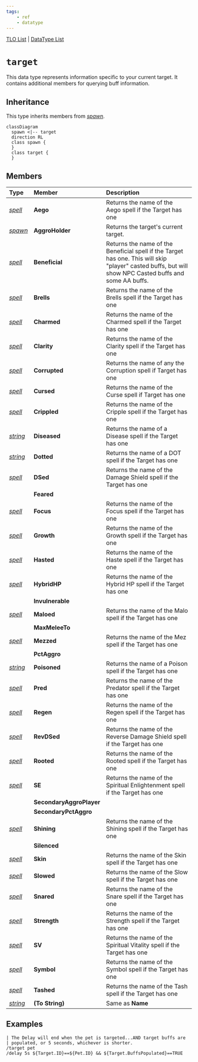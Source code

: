```yaml
---
tags:
    - ref
    - datatype
---
```

[TLO List](../top-level-objects/tlo-list.md) | [DataType List](../data-types/datatype-list.md)
# `target`

This data type represents information specific to your current target. It contains additional members for querying buff information.

## Inheritance

This type inherits members from [_spawn_](datatype-spawn.md).

```mermaid
classDiagram
  spawn <|-- target
  direction RL
  class spawn {
  }
  class target {
  }
```

## Members

| **Type** | **Member** | **Description** |
| :--- | :--- | :--- |
| [_spell_](datatype-spell.md) | **Aego** | Returns the name of the Aego spell if the Target has one |
| [_spawn_](datatype-spawn.md) | **AggroHolder** | Returns the target's current target. |
| [_spell_](datatype-spell.md) | **Beneficial** | Returns the name of the Beneficial spell if the Target has one. This will skip "player" casted buffs, but will show NPC Casted buffs and some AA buffs. |
| [_spell_](datatype-spell.md) | **Brells** | Returns the name of the Brells spell if the Target has one |
| [_spell_](datatype-spell.md) | **Charmed** | Returns the name of the Charmed spell if the Target has one |
| [_spell_](datatype-spell.md) | **Clarity** | Returns the name of the Clarity spell if the Target has one |
| [_spell_](datatype-spell.md) | **Corrupted** | Returns the name of any the Corruption spell if Target has one |
| [_spell_](datatype-spell.md) | **Cursed** | Returns the name of the Curse spell if Target has one |
| [_spell_](datatype-spell.md) | **Crippled** | Returns the name of the Cripple spell if the Target has one |
| [_string_](datatype-string.md) | **Diseased** | Returns the name of a Disease spell if the Target has one |
| [_string_](datatype-string.md) | **Dotted** | Returns the name of a DOT spell if the Target has one |
| [_spell_](datatype-spell.md) | **DSed** | Returns the name of the Damage Shield spell if the Target has one |
| | **Feared** | |
| [_spell_](datatype-spell.md) | **Focus** | Returns the name of the Focus spell if the Target has one |
| [_spell_](datatype-spell.md) | **Growth** | Returns the name of the Growth spell if the Target has one |
| [_spell_](datatype-spell.md) | **Hasted** | Returns the name of the Haste spell if the Target has one |
| [_spell_](datatype-spell.md) | **HybridHP** | Returns the name of the Hybrid HP spell if the Target has one |
| | **Invulnerable** | |
| [_spell_](datatype-spell.md) | **Maloed** | Returns the name of the Malo spell if the Target has one |
| | **MaxMeleeTo** | |
| [_spell_](datatype-spell.md) | **Mezzed** | Returns the name of the Mez spell if the Target has one |
| | **PctAggro** | |
| [_string_](datatype-string.md) | **Poisoned** | Returns the name of a Poison spell if the Target has one |
| [_spell_](datatype-spell.md) | **Pred** | Returns the name of the Predator spell if the Target has one |
| [_spell_](datatype-spell.md) | **Regen** | Returns the name of the Regen spell if the Target has one |
| [_spell_](datatype-spell.md) | **RevDSed** | Returns the name of the Reverse Damage Shield spell if the Target has one |
| [_spell_](datatype-spell.md) | **Rooted** | Returns the name of the Rooted spell if the Target has one |
| [_spell_](datatype-spell.md) | **SE** | Returns the name of the Spiritual Enlightenment spell if the Target has one |
| | **SecondaryAggroPlayer** | |
| | **SecondaryPctAggro** | |
| [_spell_](datatype-spell.md) | **Shining** | Returns the name of the Shining spell if the Target has one |
| | **Silenced** | |
| [_spell_](datatype-spell.md) | **Skin** | Returns the name of the Skin spell if the Target has one |
| [_spell_](datatype-spell.md) | **Slowed** | Returns the name of the Slow spell if the Target has one |
| [_spell_](datatype-spell.md) | **Snared** | Returns the name of the Snare spell if the Target has one |
| [_spell_](datatype-spell.md) | **Strength** | Returns the name of the Strength spell if the Target has one |
| [_spell_](datatype-spell.md) | **SV** | Returns the name of the Spiritual Vitality spell if the Target has one |
| [_spell_](datatype-spell.md) | **Symbol** | Returns the name of the Symbol spell if the Target has one |
| [_spell_](datatype-spell.md) | **Tashed** | Returns the name of the Tash spell if the Target has one |
| [_string_](datatype-string.md) | **(To String)** | Same as **Name** |

## Examples

```
| The Delay will end when the pet is targeted...AND target buffs are
| populated, or 5 seconds, whichever is shorter.
/target pet
/delay 5s ${Target.ID}==${Pet.ID} && ${Target.BuffsPopulated}==TRUE
```
